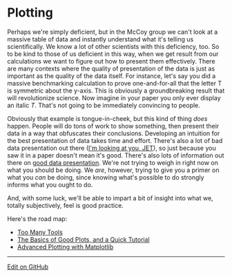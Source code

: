 # Plotting

Perhaps we're simply deficient, but in the McCoy group we can't look at a massive table of data and instantly understand what it's telling us scientifically.
We know a lot of other scientists with this deficiency, too.
So to be kind to those of us deficient in this way, when we get result from our calculations we want to figure out how to present them effectively.
There are many contexts where the quality of presentation of the data is just as important as the quality of the data itself.
For instance, let's say you did a massive benchmarking calculation to prove one-and-for-all that the letter T is symmetric about the y-axis.
This is obviously a groundbreaking result that will revolutionize science.
Now imagine in your paper you only ever display an italic _T_.
That's not going to be immediately convincing to people.

Obviously that example is tongue-in-cheek, but this kind of thing _does_ happen.
People will do tons of work to show something, then present their data in a way that obfuscates their conclusions.
Developing an intuition for the best presentation of data takes time and effort.
There's also a lot of bad data presentation out there ([I'm looking at you, JET](https://jakevdp.github.io/blog/2014/10/16/how-bad-is-your-colormap/)), so just because you saw it in a paper doesn't mean it's good.
There's also lots of information out there on [good data presentation](https://journals.plos.org/ploscompbiol/article?id=10.1371/journal.pcbi.1003833).
We're not trying to weigh in right now on what you should be doing.
We _are_, however, trying to give you a primer on what you _can_ be doing, since knowing what's possible to do strongly informs what you ought to do.

And, with some luck, we'll be able to impart a bit of insight into what we, totally subjectively, feel is good practice.

Here's the road map:
* [Too Many Tools](TooManyTools.md)
* [The Basics of Good Plots, and a Quick Tutorial](TheGoodPlot.md)
* [Advanced Plotting with Matplotlib](OOPMatplotlib.md)

---
[Edit on GitHub](https://github.com/McCoyGroup/References/edit/gh-pages/McCoy%20Group%20Code%20Academy/Plotting/index.md)
